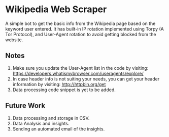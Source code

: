 
# Wikipedia Web Scraper

A simple bot to get the basic info from the Wikipedia page based on the keyword user entered. It has built-in IP rotation implemented using Torpy (A Tor Protocol), and User-Agent rotation to avoid getting blocked from the website. 


## Notes
1. Make sure you update the User-Agent list in the code by visiting:  https://developers.whatismybrowser.com/useragents/explore/
2. In case header info is not suiting your needs, you can get your header information by visiting: http://httpbin.org/get
3. Data processing code snippet is yet to be added.

## Future Work
1. Data processing and storage in CSV.
2. Data Analysis and insights.
3. Sending an automated email of the insights.

